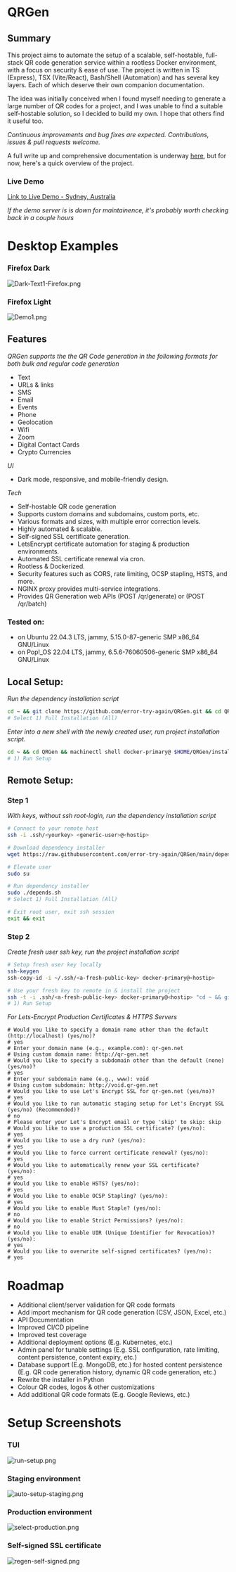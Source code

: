 # QRGen

## Summary

This project aims to automate the setup of a scalable, self-hostable, full-stack QR code generation
service within a rootless Docker environment, with a focus on security & ease of use. 
The project is written in TS (Express), TSX (Vite/React), Bash/Shell (Automation) and has several key layers. Each of which deserve their own companion documentation. 

The idea was initially conceived when I found myself needing to generate a large
number of QR codes for a project, and I was unable to find a suitable self-hostable solution, so I decided to build my own. 
I hope that others find it useful too. 

*Continuous improvements and bug fixes are expected. Contributions, issues & pull requests welcome.*

A full write up and comprehensive documentation is
underway [here](https://insomniacvoid.dev/posts/qr-gen), but for now, here's a quick
overview of the project.

### Live Demo

[Link to Live Demo - Sydney, Australia](https://qr-gen.net/)

_If the demo server is is down for maintainence, it's probably
worth checking back in a couple hours_

# Desktop Examples

### Firefox Dark

![Dark-Text1-Firefox.png](images%2FDemo%2FDark-Text1-Firefox.png)

### Firefox Light

![Demo1.png](images%2FDemo%2FDemo1.png)

## Features

_QRGen supports the the QR Code generation in the following formats for both bulk and regular code generation_

- Text
- URLs & links
- SMS
- Email
- Events
- Phone
- Geolocation
- Wifi
- Zoom
- Digital Contact Cards
- Crypto Currencies

_UI_

- Dark mode, responsive, and mobile-friendly design.

_Tech_

- Self-hostable QR code generation
- Supports custom domains and subdomains, custom ports, etc.
- Various formats and sizes, with multiple error correction levels.
- Highly automated & scalable.
- Self-signed SSL certificate generation.
- LetsEncrypt certificate automation for staging & production environments.
- Automated SSL certificate renewal via cron.
- Rootless & Dockerized.
- Security features such as CORS, rate limiting, OCSP stapling, HSTS, and more.
- NGINX proxy provides multi-service integrations.  
- Provides QR Generation web APIs (POST /qr/generate) or (POST /qr/batch)

### Tested on:

* on Ubuntu 22.04.3 LTS, jammy, 5.15.0-87-generic SMP x86_64 GNU/Linux
* on Pop!_OS 22.04 LTS, jammy, 6.5.6-76060506-generic SMP x86_64 GNU/Linux

## Local Setup:

_Run the dependency installation script_

```bash
cd ~ && git clone https://github.com/error-try-again/QRGen.git && cd QRGen && chmod +x depends.sh && sudo ./depends.sh
# Select 1) Full Installation (All)
```

_Enter into a new shell with the newly created user, run project installation
script._

```bash
cd ~ && cd QRGen && machinectl shell docker-primary@ $HOME/QRGen/install.sh
# 1) Run Setup 
```

## Remote Setup:

### Step 1

_With keys, without ssh root-login, run the dependency installation script_

```bash
# Connect to your remote host
ssh -i .ssh/<yourkey> <generic-user>@<hostip>

# Download dependency installer
wget https://raw.githubusercontent.com/error-try-again/QRGen/main/depends.sh && chmod +x depends.sh

# Elevate user
sudo su

# Run dependency installer 
sudo ./depends.sh
# Select 1) Full Installation (All)

# Exit root user, exit ssh session
exit && exit

```

### Step 2

_Create fresh user ssh key, run the project installation script_

```bash
# Setup fresh user key locally
ssh-keygen
ssh-copy-id -i ~/.ssh/<a-fresh-public-key> docker-primary@<hostip>

# Use your fresh key to remote in & install the project
ssh -t -i .ssh/<a-fresh-public-key> docker-primary@<hostip> "cd ~ && git clone https://github.com/error-try-again/QRGen.git && cd QRGen && /home/docker-primary/QRGen/install.sh"
# 1) Run Setup 
```

_For Lets-Encrypt Production Certificates & HTTPS Servers_

```
# Would you like to specify a domain name other than the default (http://localhost) (yes/no)?
# yes
# Enter your domain name (e.g., example.com): qr-gen.net
# Using custom domain name: http://qr-gen.net
# Would you like to specify a subdomain other than the default (none) (yes/no)?
# yes
# Enter your subdomain name (e.g., www): void
# Using custom subdomain: http://void.qr-gen.net
# Would you like to use Let's Encrypt SSL for qr-gen.net (yes/no)?
# yes
# Would you like to run automatic staging setup for Let's Encrypt SSL (yes/no) (Recommended)?
# no
# Please enter your Let's Encrypt email or type 'skip' to skip: skip
# Would you like to use a production SSL certificate? (yes/no):
# yes
# Would you like to use a dry run? (yes/no):
# yes
# Would you like to force current certificate renewal? (yes/no):
# yes
# Would you like to automatically renew your SSL certificate? (yes/no):
# yes
# Would you like to enable HSTS? (yes/no):
# yes
# Would you like to enable OCSP Stapling? (yes/no):
# yes
# Would you like to enable Must Staple? (yes/no):
# no
# Would you like to enable Strict Permissions? (yes/no):
# no
# Would you like to enable UIR (Unique Identifier for Revocation)? (yes/no):
# yes
# Would you like to overwrite self-signed certificates? (yes/no):
# yes
```

# Roadmap

* Additional client/server validation for QR code formats
* Add import mechanism for QR code generation (CSV, JSON, Excel, etc.)
* API Documentation
* Improved CI/CD pipeline
* Improved test coverage
* Additional deployment options (E.g. Kubernetes, etc.)
* Admin panel for tunable settings (E.g. SSL configuration, rate limiting, content
  persistence, content expiry, etc.)
* Database support (E.g. MongoDB, etc.) for hosted content persistence (E.g. QR code
  generation history, dynamic QR code generation, etc.)
* Rewrite the installer in Python
* Colour QR codes, logos & other customizations
* Add additional QR code formats (E.g. Google Reviews, etc.)

# Setup Screenshots

### TUI

![run-setup.png](images%2FGeneral%2Frun-setup.png)

### Staging environment

![auto-setup-staging.png](images%2FGeneral%2Fauto-setup-staging.png)

### Production environment

![select-production.png](images%2FGeneral%2Fselect-production.png)

### Self-signed SSL certificate

![regen-self-signed.png](images%2FGeneral%2Fregen-self-signed.png)
